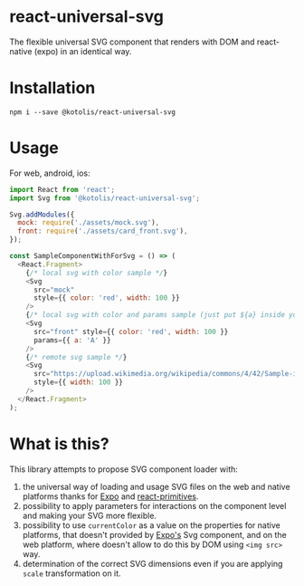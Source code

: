 # react-universal-svg

The flexible universal SVG component that renders with DOM and react-native (expo) in an identical way.

# Installation
```npm i --save @kotolis/react-universal-svg```

# Usage
For web, android, ios:
```javascript
import React from 'react';
import Svg from '@kotolis/react-universal-svg';

Svg.addModules({
  mock: require('./assets/mock.svg'),
  front: require('./assets/card_front.svg'),
});

const SampleComponentWithForSvg = () => (
  <React.Fragment>
    {/* local svg with color sample */}
    <Svg
      src="mock"
      style={{ color: 'red', width: 100 }}
    />
    {/* local svg with color and params sample (just put ${a} inside your svg file) */}
    <Svg
      src="front" style={{ color: 'red', width: 100 }}
      params={{ a: 'A' }}
    />
    {/* remote svg sample */}
    <Svg
      src="https://upload.wikimedia.org/wikipedia/commons/4/42/Sample-image.svg"
      style={{ width: 100 }}
    />
  </React.Fragment>
);
```

# What is this?
This library attempts to propose SVG component loader with:
  1. the universal way of loading and usage SVG files on the web and native platforms thanks for [Expo](https://github.com/expo/expo) and [react-primitives](https://github.com/lelandrichardson/react-primitives).
  2. possibility to apply parameters for interactions on the component level and making your SVG more flexible.
  3. possibility to use ```currentColor``` as a value on the properties for native platforms, that doesn't provided by [Expo's](https://github.com/expo/expo) Svg component, and on the web platform, where doesn't allow to do this by DOM using ```<img src>``` way.
  4. determination of the correct SVG dimensions even if you are applying ```scale``` transformation on it.
